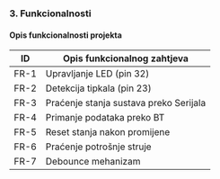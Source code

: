 ### 3. Funkcionalnosti

#### Opis funkcionalnosti projekta

| ID    | Opis funkcionalnog zahtjeva                |
|-------|--------------------------------------------|
| FR-1  | Upravljanje LED (pin 32)                   | 
| FR-2  | Detekcija  tipkala (pin 23)                |
| FR-3  | Praćenje stanja sustava preko Serijala     |
| FR-4  | Primanje podataka preko BT                 |
| FR-5  | Reset stanja nakon promijene               |
| FR-6  | Praćenje potrošnje struje                  |
| FR-7  | Debounce mehanizam                         | 
